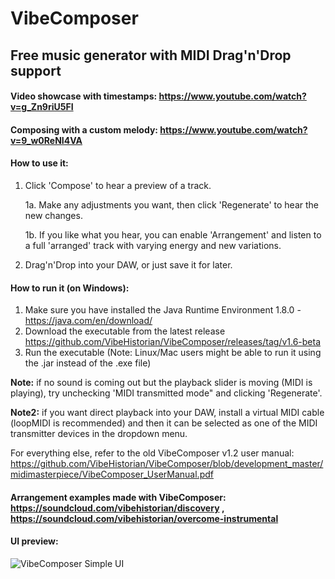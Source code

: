 # VibeComposer
## Free music generator with MIDI Drag'n'Drop support

#### Video showcase with timestamps: https://www.youtube.com/watch?v=g_Zn9riU5FI
#### Composing with a custom melody: https://www.youtube.com/watch?v=9_w0ReNI4VA

#### How to use it:
1. Click 'Compose' to hear a preview of a track.

    1a. Make any adjustments you want, then click 'Regenerate' to hear the new changes.

    1b. If you like what you hear, you can enable 'Arrangement' and listen to a full 'arranged' track with varying energy and new variations.

2. Drag'n'Drop into your DAW, or just save it for later.

#### How to run it (on Windows):
1. Make sure you have installed the Java Runtime Environment 1.8.0 - https://java.com/en/download/
2. Download the executable from the latest release https://github.com/VibeHistorian/VibeComposer/releases/tag/v1.6-beta
3. Run the executable
(Note: Linux/Mac users might be able to run it using the .jar instead of the .exe file)


**Note:** if no sound is coming out but the playback slider is moving (MIDI is playing), try unchecking 'MIDI transmitted mode" and clicking 'Regenerate'.

**Note2:** if you want direct playback into your DAW, install a virtual MIDI cable (loopMIDI is recommended) 
    and then it can be selected as one of the MIDI transmitter devices in the dropdown menu.
    
    
For everything else, refer to the old VibeComposer v1.2 user manual: https://github.com/VibeHistorian/VibeComposer/blob/development_master/midimasterpiece/VibeComposer_UserManual.pdf


#### Arrangement examples made with VibeComposer: https://soundcloud.com/vibehistorian/discovery , https://soundcloud.com/vibehistorian/overcome-instrumental

#### UI preview:

![VibeComposer Simple UI](https://i.imgur.com/aZReP6j.png)
